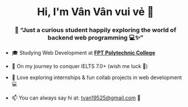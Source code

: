 <h1 align="center">Hi, I'm Vân Vân vui vẻ 👋</h1>
<h3 align="center">🌸 “Just a curious student happily exploring the world of backend web programming 💻✨”</h3>


- 🎓 Studying Web Development at **[FPT Polytechnic College](https://caodang.fpt.edu.vn/)**
  
- 🌱 On my journey to conquer IELTS 7.0+ (wish me luck 🤞)
  
- 💼  Love exploring internships & fun collab projects in web development 💻
  
- 📫 You can always say hi at: tvan19525@gmail.com
 💌
